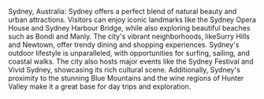 Sydney, Australia: Sydney offers a perfect blend of natural beauty and urban attractions. Visitors can enjoy iconic landmarks like the Sydney Opera House and Sydney Harbour Bridge, while also exploring beautiful beaches such as Bondi and Manly. The city's vibrant neighborhoods, likeSurry Hills and Newtown, offer trendy dining and shopping experiences. Sydney's outdoor lifestyle is unparalleled, with opportunities for surfing, sailing, and coastal walks. The city also hosts major events like the Sydney Festival and Vivid Sydney, showcasing its rich cultural scene. Additionally, Sydney's proximity to the stunning Blue Mountains and the wine regions of Hunter Valley make it a great base for day trips and exploration.
